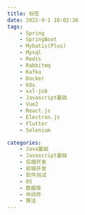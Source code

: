 ```yaml
---
title: 标签
date: 2022-9-1 18:02:36
tags:
    - Spring
    - SpringBoot
    - Mybatis(Plus)
    - Mysql
    - Redis
    - Rabbitmq
    - Kafka
    - Docker
    - K8s
    - xxl-job
    - Javascript基础
    - Vue2
    - React.js
    - Electron.js
    - Flutter
    - Selenium

categories:
    - Java基础
    - Javascript基础
    - 后端开发
    - 前端开发
    - 软件测试
    - OS
    - 数据库
    - 中间件
    - 算法
---
```


